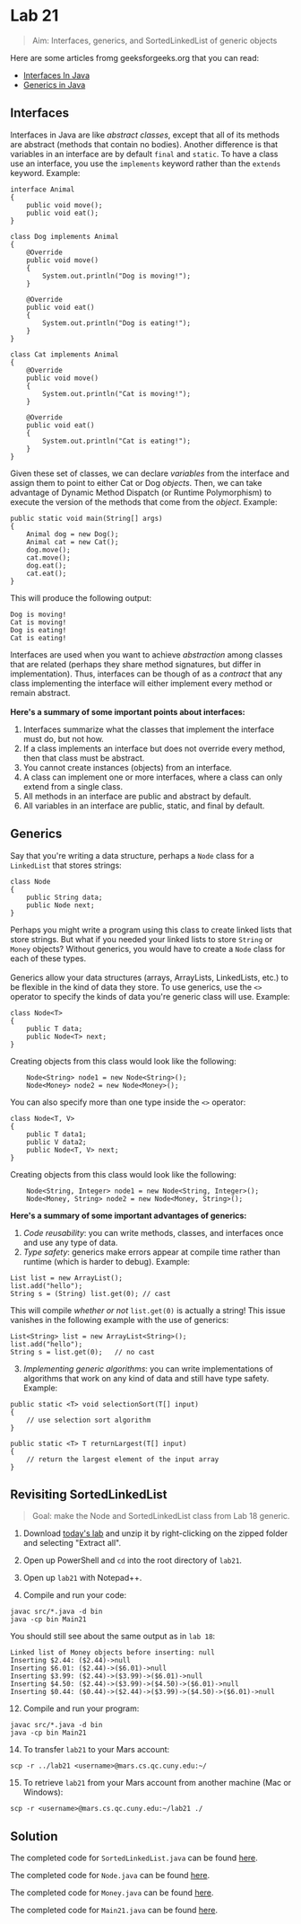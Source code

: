 # Lab 21

> Aim: Interfaces, generics, and SortedLinkedList of generic objects

Here are some articles fromg geeksforgeeks.org that you can read:
- [Interfaces In Java](https://www.geeksforgeeks.org/interfaces-in-java/)
- [Generics in Java](https://www.geeksforgeeks.org/generics-in-java/)


## Interfaces
Interfaces in Java are like *abstract classes*, except that all of its methods are abstract (methods that contain no bodies). Another difference is that variables in an interface are by default `final` and `static`. To have a class use an interface, you use the `implements` keyword rather than the `extends` keyword. Example:<br>
```
interface Animal
{
    public void move();
    public void eat();
}

class Dog implements Animal
{
    @Override
    public void move() 
    {
        System.out.println("Dog is moving!");
    }

    @Override
    public void eat()
    {
        System.out.println("Dog is eating!");
    }
}

class Cat implements Animal
{
    @Override
    public void move() 
    {
        System.out.println("Cat is moving!");
    }

    @Override
    public void eat()
    {
        System.out.println("Cat is eating!");
    }
}
```
Given these set of classes, we can declare *variables* from the interface and assign them to point to either Cat or Dog *objects*. Then, we can take advantage of Dynamic Method Dispatch (or Runtime Polymorphism) to execute the version of the methods that come from the *object*. Example:<br>

```
public static void main(String[] args)
{
    Animal dog = new Dog();
    Animal cat = new Cat();
    dog.move();
    cat.move();
    dog.eat();
    cat.eat();
}
```

This will produce the following output:
```
Dog is moving!
Cat is moving!
Dog is eating!
Cat is eating!
```
Interfaces are used when you want to achieve *abstraction* among classes that are related (perhaps they share method signatures, but differ in implementation). Thus, interfaces can be though of as a *contract* that any class implementing the interface will either implement every method or remain abstract.<br><br>
**Here's a summary of some important points about interfaces:**
1. Interfaces summarize what the classes that implement the interface must do, but not how.
2. If a class implements an interface but does not override every method, then that class must be abstract.
3. You cannot create instances (objects) from an interface.
4. A class can implement one or more interfaces, where a class can only extend from a single class.
5. All methods in an interface are public and abstract by default.
6. All variables in an interface are public, static, and final by default.

## Generics
Say that you're writing a data structure, perhaps a `Node` class for a `LinkedList` that stores strings:
```
class Node
{
    public String data;
    public Node next;
}
```
Perhaps you might write a program using this class to create linked lists that store strings. But what if you needed your linked lists to store `String` or `Money` objects? Without generics, you would have to create a `Node` class for each of these types.<br><br>
Generics allow your data structures (arrays, ArrayLists, LinkedLists, etc.) to be flexible in the kind of data they store. To use generics, use the `<>` operator to specify the kinds of data you're generic class will use. Example:
``` 
class Node<T>
{
    public T data;
    public Node<T> next;
}
```
Creating objects from this class would look like the following:
```
    Node<String> node1 = new Node<String>();
    Node<Money> node2 = new Node<Money>();
```
You can also specify more than one type inside the `<>` operator:
```
class Node<T, V>
{
    public T data1;
    public V data2;
    public Node<T, V> next;
}
```
Creating objects from this class would look like the following:
```
    Node<String, Integer> node1 = new Node<String, Integer>();
    Node<Money, String> node2 = new Node<Money, String>();
```
**Here's a summary of some important advantages of generics:**
1. *Code reusability*: you can write methods, classes, and interfaces once and use any type of data. 
2. *Type safety*: generics make errors appear at compile time rather than runtime (which is harder to debug). Example:
```
List list = new ArrayList();
list.add("hello");
String s = (String) list.get(0); // cast
```
This will compile *whether or not* `list.get(0)` is actually a string! This issue vanishes in the following example with the use of generics:
```
List<String> list = new ArrayList<String>();
list.add("hello");
String s = list.get(0);   // no cast
```
3. *Implementing generic algorithms*: you can write implementations of algorithms that work on any kind of data and still have type safety. Example:

```
public static <T> void selectionSort(T[] input)
{
    // use selection sort algorithm
}

public static <T> T returnLargest(T[] input)
{
    // return the largest element of the input array
}
```

## Revisiting SortedLinkedList
> Goal: make the Node and SortedLinkedList class from Lab 18 generic. 

1. Download <a href="/Misc/TODO/lab21.zip" download>today's lab</a> and unzip it by right-clicking on the zipped folder and selecting "Extract all".

2. Open up PowerShell and `cd` into the root directory of `lab21`. 

4. Open up `lab21` with Notepad++.

12. Compile and run your code:
```
javac src/*.java -d bin
java -cp bin Main21
```
You should still see about the same output as in `lab 18`:
```
Linked list of Money objects before inserting: null
Inserting $2.44: ($2.44)->null
Inserting $6.01: ($2.44)->($6.01)->null
Inserting $3.99: ($2.44)->($3.99)->($6.01)->null
Inserting $4.50: ($2.44)->($3.99)->($4.50)->($6.01)->null
Inserting $0.44: ($0.44)->($2.44)->($3.99)->($4.50)->($6.01)->null
```

12. Compile and run your program:
```
javac src/*.java -d bin
java -cp bin Main21
```

14. To transfer `lab21` to your Mars account:
```
scp -r ../lab21 <username>@mars.cs.qc.cuny.edu:~/
```

15. To retrieve `lab21` from your Mars account from another machine (Mac or Windows):
```
scp -r <username>@mars.cs.qc.cuny.edu:~/lab21 ./
```


## Solution
The completed code for `SortedLinkedList.java` can be found <a href="/Misc/Solutions/Lab21/SortedLinkedList.java" target="_blank">here</a>.

The completed code for `Node.java` can be found <a href="/Misc/Solutions/Lab21/Node.java" target="_blank">here</a>.

The completed code for `Money.java` can be found <a href="/Misc/Solutions/Lab21/Money.java" target="_blank">here</a>.

The completed code for `Main21.java` can be found <a href="/Misc/Solutions/Lab21/Main21.java" target="_blank">here</a>.